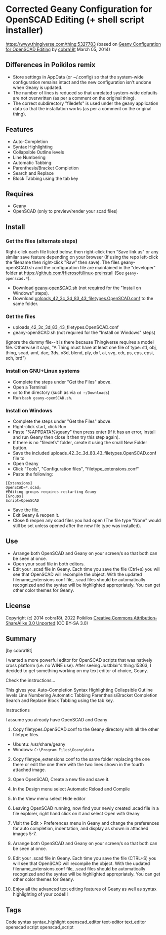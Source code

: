 # Corrected Geany Configuration for OpenSCAD Editing (+ shell script installer)
<https://www.thingiverse.com/thing:5327783>
(based on [Geany Configuration for OpenSCAD Editing](https://www.thingiverse.com/thing:263620) by [cobra18t](https://www.thingiverse.com/cobra18t) March 05, 2014)

## Differences in Poikilos remix
- Store settings in AppData (or ~/.config) so that the system-wide configuration remains intact and the new configuration isn't undone when Geany is updated.
- The number of lines is reduced so that unrelated system-wide defaults are not overwritten (as per a comment on the original thing).
- The correct subdirectory "filedefs" is used under the geany application data so that the installation works (as per a comment on the original thing).

## Features
- Auto-Completion
- Syntax Highlighting
- Collapsible Outline levels
- Line Numbering
- Automatic Tabbing
- Parenthesis/Bracket Completion
- Search and Replace
- Block Tabbing using the tab key

## Requires
- Geany
- OpenSCAD (only to preview/render your scad files)

## Install

### Get the files (alternate steps)
Right-click each file listed below, then right-click then "Save link as" or any similar save feature depending on your browser (If using the repo left-click the filename then right-click "Raw" then save). The files geany-openSCAD.sh and the configuration file are maintained in the "developer" folder at <https://github.com/Hierosoft/linux-preinstall> (See `geany-openscad.*`).
- Download [geany-openSCAD.sh](https://github.com/Hierosoft/linux-preinstall/raw/master/developer/geany-openscad.sh) (not required for the "Install on Windows" steps).
- Download [uploads_42_3c_3d_83_43_filetypes.OpenSCAD.conf](https://github.com/Hierosoft/linux-preinstall/raw/master/developer/uploads_42_3c_3d_83_43_filetypes.OpenSCAD.conf) to the same folder.

### Get the files
- uploads_42_3c_3d_83_43_filetypes.OpenSCAD.conf
- geany-openSCAD.sh (not required for the "Install on Windows" steps)

(ignore the dummy file--it is there because Thingiverse requires a model file. Otherwise it says, "A Thing must have at least one file of type: stl, obj, thing, scad, amf, dae, 3ds, x3d, blend, ply, dxf, ai, svg, cdr, ps, eps, epsi, sch, brd")


### Install on GNU+Linux systems
- Complete the steps under "Get the Files" above.
- Open a Terminal
- `cd` to the directory (such as via `cd ~/Downloads`)
- Run `bash geany-openSCAD.sh`.

### Install on Windows
- Complete the steps under "Get the Files" above.
- Right-click start, click Run
- Paste "%APPDATA%\geany" then press enter (If it has an error, install and run Geany then close it then try this step again).
- If there is no "filedefs" folder, create it using the small New Folder button.
- Save the included uploads_42_3c_3d_83_43_filetypes.OpenSCAD.conf file to
- Open Geany
- Click "Tools", "Configuration files", "filetype_extensions.conf"
- Paste the following:

```
[Extensions]
OpenSCAD=*.scad;
#Editing groups requires restarting Geany
[Groups]
Script=OpenSCAD
```

- Save the file.
- Exit Geany & reopen it.
- Close & reopen any scad files you had open (The file type "None" would still be set unless opened after the new file type was installed).


## Use
- Arrange both OpenSCAD and Geany on your screen/s so that both can be seen at once.
- Open your scad file in both editors.
- Edit your .scad file in Geany. Each time you save the file (Ctrl+s) you will see that OpenSCAD will recompile the object. With the updated filename\_extensions.conf file, .scad files should be automatically recognized and the syntax will be highlighted appropriately. You can get other color themes for Geany.

## License
Copyright (c) 2014 cobra18t, 2022 Poikilos
[Creative Commons Attribution-ShareAlike 3.0 Unported](https://creativecommons.org/licenses/by-sa/3.0/) (CC BY-SA 3.0)

## Summary
[by cobra18t]

I wanted a more powerful editor for OpenSCAD scripts that was natively cross platform (i.e. no WINE use). After seeing Justblair's thing:15363, I decided to get something working on my text editor of choice, Geany.

Check the instructions...

This gives you:
Auto-Completion
Syntax Highlighting
Collapsible Outline levels
Line Numbering
Automatic Tabbing
Parenthesis/Bracket Completion
Search and Replace
Block Tabbing using the tab key.

Instructions

I assume you already have OpenSCAD and Geany

1. Copy filetypes.OpenSCAD.conf to the Geany directory with all the other filetype files.
  - Ubuntu: /usr/share/geany
  - Windows: `C:\Program Files\Geany\data`

2. Copy filetype\_extensions.conf to the same folder replacing the one there or edit the one there with the two lines shown in the fourth attached image.

3. Open OpenSCAD, Create a new file and save it.

4. In the Design menu select Automatic Reload and Compile

5. In the View menu select Hide editor

6. Leaving OpenSCAD running, now find your newly created .scad file in a file explorer, right hand click on it and select Open with Geany

7. Visit the Edit > Preferences menu in Geany and change the preferences for auto completion, indentation, and display as shown in attached images 5-7.

8. Arrange both OpenSCAD and Geany on your screen/s so that both can be seen at once.

9. Edit your .scad file in Geany. Each time you save the file (CTRL+S) you will see that OpenSCAD will recompile the object. With the updated filename\_extensions.conf file, .scad files should be automatically recognized and the syntax will be highlighted appropriately. You can get other color themes for Geany.

10. Enjoy all the advanced text editing features of Geany as well as syntax highlighting of your code!!!

## Tags
Code syntax syntax_highlight openscad_editor text-editor text_editor openscad script openscad_script

